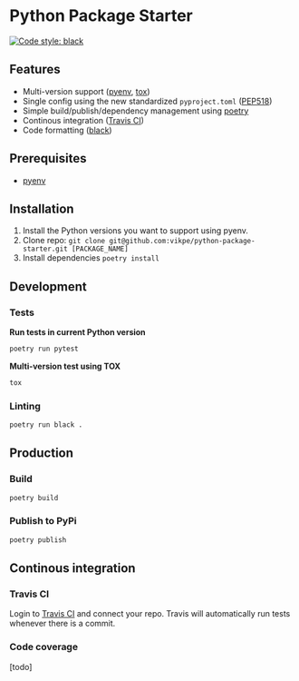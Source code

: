 # Python Package Starter
[![Code style: black](https://img.shields.io/badge/code%20style-black-000000.svg)](https://github.com/psf/black)

## Features
* Multi-version support ([pyenv](https://github.com/pyenv/pyenv), [tox](https://github.com/tox-dev/tox/))
* Single config using the new standardized `pyproject.toml` ([PEP518](https://www.python.org/dev/peps/pep-0518/))
* Simple build/publish/dependency management using [poetry](https://github.com/sdispater/poetry)
* Continous integration ([Travis CI](https://travis-ci.org/))
* Code formatting ([black](https://github.com/psf/black))

## Prerequisites
* [pyenv](https://github.com/pyenv/pyenv)

## Installation
1. Install the Python versions you want to support using pyenv.
2. Clone repo: `git clone git@github.com:vikpe/python-package-starter.git [PACKAGE_NAME]`
3. Install dependencies `poetry install`

## Development

### Tests
**Run tests in current Python version**
```sh
poetry run pytest
```

**Multi-version test using TOX**
```sh
tox
```

### Linting
```sh
poetry run black .
```

## Production

### Build
```sh
poetry build
```

### Publish to PyPi
```sh
poetry publish
```

## Continous integration

### Travis CI
Login to [Travis CI](https://travis-ci.org/) and connect your repo. Travis will automatically run tests whenever there is a commit.

### Code coverage
[todo]
